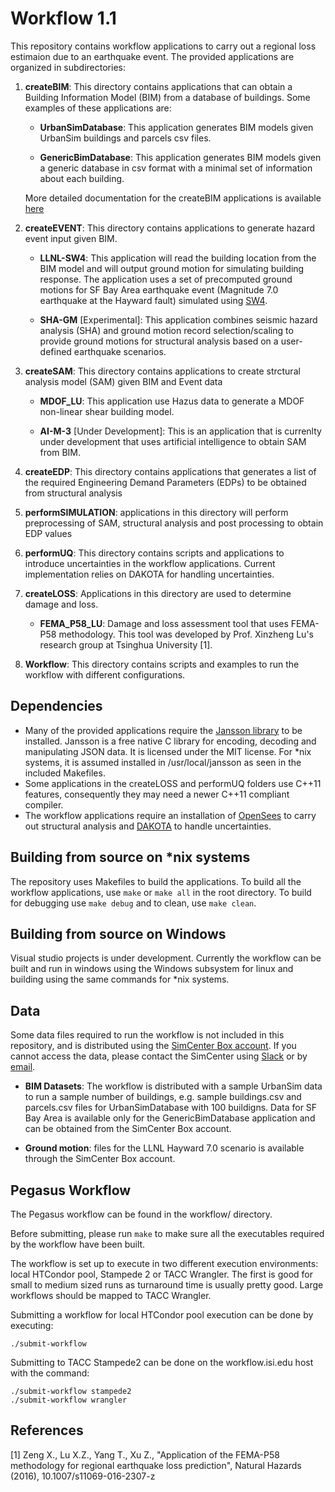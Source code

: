 # Workflow 1.1

This repository contains workflow applications to carry out a regional loss estimaion due to an earthquake event. The provided applications are organized in subdirectories:

1. **createBIM**: This directory contains applications that can obtain a Building Information Model (BIM) from a database of buildings. Some examples of these applications are:

   * **UrbanSimDatabase**: This application generates BIM models given UrbanSim buildings and parcels csv files.

   * **GenericBimDatabase**: This application generates BIM models given a generic database in csv format with a minimal set of information about each building.
   
   More detailed documentation for the createBIM applications is available [here](./createBIM/Readme.md)

2. **createEVENT**: This directory contains applications to generate hazard event input given BIM.

   * **LLNL-SW4**: This application will read the building location from the BIM model and will output ground motion for simulating building response. The application uses a set of precomputed ground motions for SF Bay Area earthquake event (Magnitude 7.0 earthquake at the Hayward fault) simulated using [SW4](https://geodynamics.org/cig/software/sw4/).

   * **SHA-GM** [Experimental]: This application combines seismic hazard analysis (SHA) and ground motion record selection/scaling to provide ground motions for structural analysis based on a user-defined earthquake scenarios.

3. **createSAM**:  This directory contains applications to create strctural analysis model (SAM) given BIM and Event data

   * **MDOF_LU**:  This application use Hazus data to generate a MDOF non-linear shear building model. 

   * **AI-M-3** [Under Development]: This is an application that is currenlty under development that uses artificial intelligence to obtain SAM from BIM.

4. **createEDP**: This directory contains applications that generates a list of the required Engineering Demand Parameters (EDPs) to be obtained from structural analysis

5. **performSIMULATION**: applications in this directory will perform preprocessing of SAM, structural analysis and post processing to obtain EDP values

6. **performUQ**: This directory contains scripts and applications to introduce uncertainties in the workflow applications. Current implementation relies on DAKOTA for handling uncertainties.

7. **createLOSS**:  Applications in this directory are used to determine damage and loss.
   * **FEMA_P58_LU**: Damage and loss assessment tool that uses FEMA-P58 methodology. This tool was developed by Prof. Xinzheng Lu's research group at Tsinghua University [1].

8. **Workflow**: This directory contains scripts and examples to run the workflow with different configurations.

## Dependencies
* Many of the provided applications require the [Jansson library](http://www.digip.org/jansson/) to be installed. Jansson is a free native C library for encoding, decoding and manipulating JSON data. It is licensed under the MIT license. For *nix systems, it is assumed installed in /usr/local/jansson as seen in the included Makefiles.
* Some applications in the createLOSS and performUQ folders use C++11 features, consequently they may need a newer C++11 compliant compiler.
* The workflow applications require an installation of [OpenSees](http://opensees.berkeley.edu/) to carry out structural analysis and [DAKOTA](https://dakota.sandia.gov/) to handle uncertainties.

## Building from source on *nix systems
The repository uses Makefiles to build the applications.
To build all the workflow applications, use ```make``` or ```make all``` in the root directory. To build for debugging use ```make debug```  and to clean, use ```make clean```.

## Building from source on Windows
Visual studio projects is under development. Currently the workflow can be built and run in windows using the Windows subsystem for linux and building using the same commands for *nix systems.

## Data
Some data files required to run the workflow is not included in this repository, and is distributed using the [SimCenter Box account](https://berkeley.box.com/s/7es601ve766fprph88n67khfip7fqupd). If you cannot access the data, please contact the SimCenter using [Slack](https://designsafe-ci.slack.com/messages/C92HT3GG4) or by [email](nheri-simcenter@berkeley.edu).

* **BIM Datasets**: The workflow is distributed with a sample UrbanSim data to run a sample number of buildings, e.g. sample buildings.csv and parcels.csv files for UrbanSimDatabase with 100 buildigns. Data for SF Bay Area is available only for the GenericBimDatabase application and can be obtained from the SimCenter Box account.

* **Ground motion**: files for the LLNL Hayward 7.0 scenario is available through the SimCenter Box account.



## Pegasus Workflow

The Pegasus workflow can be found in the workflow/ directory. 

Before submitting, please run `make` to make sure all the executables
required by the workflow have been built.

The workflow is set up to execute in two different execution
environments: local HTCondor pool, Stampede 2 or TACC Wrangler. The first
is good for small to medium sized runs as turnaround time is usually
pretty good. Large workflows should be mapped to TACC Wrangler.

Submitting a workflow for local HTCondor pool execution can be done
by executing:

    ./submit-workflow

Submitting to TACC Stampede2 can be done on the workflow.isi.edu host
with the command:

    ./submit-workflow stampede2
    ./submit-workflow wrangler

## References
[1] Zeng X., Lu X.Z., Yang T., Xu Z., "Application of the FEMA-P58 methodology for regional earthquake loss prediction", Natural Hazards (2016), 10.1007/s11069-016-2307-z
